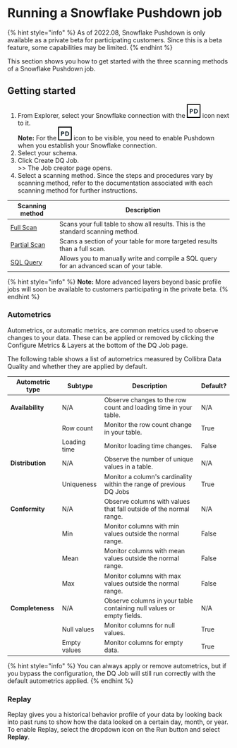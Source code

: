 # Running a Snowflake Pushdown job

{% hint style="info" %}
As of 2022.08, Snowflake Pushdown is only available as a private beta for participating customers. Since this is a beta feature, some capabilities may be limited.&#x20;
{% endhint %}

This section shows you how to get started with the three scanning methods of a Snowflake Pushdown job.

## Getting started

1. From Explorer, select your Snowflake connection with the ![](../../../../../.gitbook/assets/dq-pushdown-icon.png) icon next to it.\
   **Note:** For the ![](../../../../../.gitbook/assets/dq-pushdown-icon.png) icon to be visible, you need to enable Pushdown when you establish your Snowflake connection.
2. Select your schema.
3. Click Create DQ Job.\
   \>> The Job creator page opens.
4. Select a scanning method. Since the steps and procedures vary by scanning method, refer to the documentation associated with each scanning method for further instructions.

| Scanning method                           | Description                                                                              |
| ----------------------------------------- | ---------------------------------------------------------------------------------------- |
| [Full Scan](running-a-full-scan.md)       | Scans your full table to show all results. This is the standard scanning method.         |
| [Partial Scan](running-a-partial-scan.md) | Scans a section of your table for more targeted results than a full scan.                |
| [SQL Query](scanning-with-sql-query.md)   | Allows you to manually write and compile a SQL query for an advanced scan of your table. |

{% hint style="info" %}
**Note:** More advanced layers beyond basic profile jobs will soon be available to customers participating in the private beta.
{% endhint %}

### Autometrics

Autometrics, or automatic metrics, are common metrics used to observe changes to your data. These can be applied or removed by clicking the Configure Metrics & Layers at the bottom of the DQ Job page.&#x20;

The following table shows a list of autometrics measured by Collibra Data Quality and whether they are applied by default.

| Autometric type  | Subtype      | Description                                                           | Default? |
| ---------------- | ------------ | --------------------------------------------------------------------- | -------- |
| **Availability** | N/A          | Observe changes to the row count and loading time in your table.      | N/A      |
|                  | Row count    | Monitor the row count change in your table.                           | True     |
|                  | Loading time | Monitor loading time changes.                                         | False    |
| **Distribution** | N/A          | Observe the number of unique values in a table.                       | N/A      |
|                  | Uniqueness   | Monitor a column's cardinality within the range of previous DQ Jobs   | True     |
| **Conformity**   | N/A          | Observe columns with values that fall outside of the normal range.    | N/A      |
|                  | Min          | Monitor columns with min values outside the normal range.             | False    |
|                  | Mean         | Monitor columns with mean values outside the normal range.            | False    |
|                  | Max          | Monitor columns with max values outside the normal range.             | False    |
| **Completeness** | N/A          | Observe columns in your table containing null values or empty fields. | N/A      |
|                  | Null values  | Monitor columns for null values.                                      | True     |
|                  | Empty values | Monitor columns for empty data.                                       | True     |

{% hint style="info" %}
You can always apply or remove autometrics, but if you bypass the configuration, the DQ Job will still run correctly with the default autometrics applied.
{% endhint %}

### Replay

Replay gives you a historical behavior profile of your data by looking back into past runs to show how the data looked on a certain day, month, or year. To enable Replay, select the dropdown icon on the Run button and select **Replay**.&#x20;
